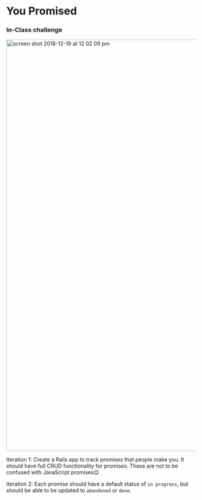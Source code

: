 # You Promised
### In-Class challenge

<img width="1094" alt="screen shot 2018-12-19 at 12 02 09 pm" src="https://user-images.githubusercontent.com/39714935/50241883-f7891280-0385-11e9-9b2c-85fc1a1d9edd.png">

Iteration 1: Create a Rails app to track promises that people make you. It should have full CRUD functionality for promises. These are not to be confused with JavaScript promises😉

Iteration 2: Each promise should have a default status of `in progress`, but should be able to be updated to `abandoned` or `done`.
